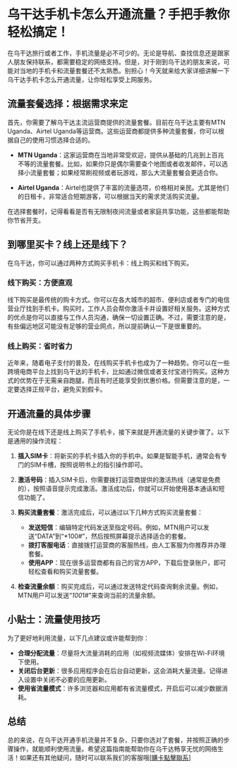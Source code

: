 # 乌干达手机卡怎么开通流量？手把手教你轻松搞定！

在乌干达旅行或者工作，手机流量是必不可少的。无论是导航、查找信息还是跟家人朋友保持联系，都需要稳定的网络支持。但是，对于刚到乌干达的朋友来说，可能对当地的手机卡和流量套餐还不太熟悉。别担心！今天就来给大家详细讲解一下乌干达手机卡怎么开通流量，让你轻松享受上网服务。

## 流量套餐选择：根据需求来定

首先，你需要了解乌干达主流运营商提供的流量套餐。目前在乌干达主要有MTN Uganda、Airtel Uganda等运营商。这些运营商都提供多种流量套餐，你可以根据自己的使用习惯选择合适的。

- **MTN Uganda**：这家运营商在当地非常受欢迎，提供从基础的几兆到上百兆不等的流量套餐。比如，如果你只是偶尔需要查个地图或者收发邮件，可以选择小流量套餐；如果经常刷视频或者玩游戏，那么大流量套餐会更适合你。
  
- **Airtel Uganda**：Airtel也提供了丰富的流量选项，价格相对亲民。尤其是他们的日租卡，非常适合短期游客，可以根据当天的需求灵活购买流量。

在选择套餐时，记得看看是否有无限制夜间流量或者家庭共享功能，这些都能帮助你节省开支。

## 到哪里买卡？线上还是线下？

在乌干达，你可以通过两种方式购买手机卡：线上购买和线下购买。

### 线下购买：方便直观

线下购买是最传统的购卡方式。你可以在各大城市的超市、便利店或者专门的电信营业厅找到手机卡。购买时，工作人员会帮你激活卡并设置好相关服务。这种方式的优点是你可以直接与工作人员沟通，确保一切设置正确。不过，需要注意的是，有些偏远地区可能没有足够的营业网点，所以提前确认一下是很重要的。

### 线上购买：省时省力

近年来，随着电子支付的普及，在线购买手机卡也成为了一种趋势。你可以在一些跨境电商平台上找到乌干达的手机卡，比如通过微信或者支付宝进行购买。这种方式的优势在于无需亲自跑腿，而且有时还能享受到优惠价格。但需要注意的是，一定要选择正规平台，避免买到假卡。

## 开通流量的具体步骤

无论你是在线下还是线上购买了手机卡，接下来就是开通流量的关键步骤了。以下是通用的操作流程：

1. **插入SIM卡**：将新买的手机卡插入你的手机中。如果是智能手机，通常会有专门的SIM卡槽，按照说明书上的指引操作即可。

2. **激活号码**：插入SIM卡后，你需要拨打运营商提供的激活热线（通常是免费的），按照语音提示完成激活。激活成功后，你就可以开始使用基本通话和短信功能了。

3. **购买流量套餐**：激活完成后，可以通过以下几种方式购买流量套餐：
   - **发送短信**：编辑特定代码发送至指定号码。例如，MTN用户可以发送“DATA”到“*100#”，然后按照屏幕提示选择适合的套餐。
   - **拨打客服电话**：直接拨打运营商的客服热线，由人工客服为你推荐并办理套餐。
   - **使用APP**：现在很多运营商都有自己的官方APP，下载后登录账户，即可轻松查看和购买流量套餐。

4. **检查流量余额**：购买完成后，可以通过发送特定代码查询剩余流量。例如，MTN用户可以发送“*100*1#”来查询当前的流量余额。

## 小贴士：流量使用技巧

为了更好地利用流量，以下几点建议或许能帮到你：

- **合理分配流量**：尽量将大流量消耗的应用（如视频流媒体）安排在Wi-Fi环境下使用。
- **关闭后台更新**：很多应用程序会在后台自动更新，这会消耗大量流量。记得进入设置中关闭不必要的应用更新。
- **使用省流量模式**：许多浏览器和应用都有省流量模式，开启后可以减少数据消耗。

## 总结

总的来说，在乌干达开通手机流量并不复杂，只要你选对了套餐，并按照正确的步骤操作，就能顺利使用流量。希望这篇指南能帮助你在乌干达畅享无忧的网络生活！如果还有其他疑问，随时可以联系我们的客服哦[[購卡點擊聯系](https://t.me/s/esim1088)]